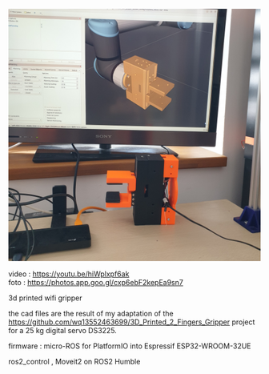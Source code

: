 ![alt text](https://github.com/GeorgeNegret/My_Gripper/blob/main/wifi_gripper.jpg)

video : https://youtu.be/hiWplxpf6ak                                                 
foto  : https://photos.app.goo.gl/cxp6ebF2kepEa9sn7

3d printed wifi gripper 

the cad files are the result of my adaptation of the https://github.com/wq13552463699/3D_Printed_2_Fingers_Gripper project 
for a 25 kg digital servo DS3225.

firmware : micro-ROS for PlatformIO into Espressif ESP32-WROOM-32UE 

ros2_control , Moveit2 on ROS2 Humble


